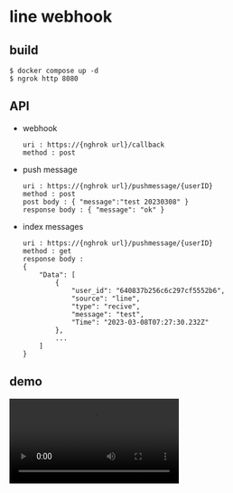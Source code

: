 # line webhook

## build
~~~
$ docker compose up -d
$ ngrok http 8080
~~~

## API
* webhook
    ~~~
    uri : https://{nghrok url}/callback
    method : post
    ~~~
* push message
    ~~~
    uri : https://{nghrok url}/pushmessage/{userID}
    method : post
    post body : { "message":"test 20230308" }
    response body : { "message": "ok" }
    ~~~
* index messages
    ~~~
    uri : https://{nghrok url}/pushmessage/{userID}
    method : get
    response body : 
    {
        "Data": [
            {
                "user_id": "640837b256c6c297cf5552b6",
                "source": "line",
                "type": "recive",
                "message": "test",
                "Time": "2023-03-08T07:27:30.232Z"
            },
            ...
        ]
    }
    ~~~

## demo

![](demo/20230308153007.mp4)